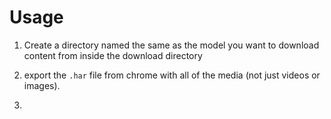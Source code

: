 # Usage
1) Create a directory named the same as the model you want to download content from inside the download directory

2) export the `.har` file from chrome with all of the media (not just videos or images).
3)
